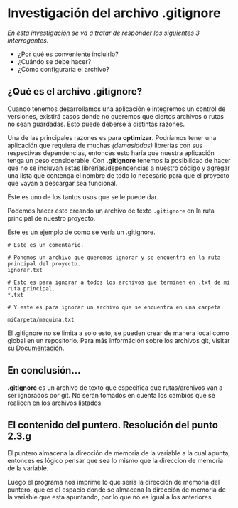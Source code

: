 # Investigación del archivo .gitignore
_En esta investigación se va a tratar de responder los siguientes 3 interrogantes._

- ¿Por qué es conveniente incluirlo?
- ¿Cuándo se debe hacer?
- ¿Cómo configuraría el archivo?

## ¿Qué es el archivo .gitignore?
Cuando tenemos desarrollamos una aplicación e integremos un control de versiones, existirá casos donde no queremos que ciertos archivos o rutas no sean guardadas. Esto puede deberse a distintas razones.

Una de las principales razones es para **optimizar**. Podríamos tener una aplicación que requiera de muchas _(demasiadas)_ librerías con sus respectivas dependencias, entonces esto haría que nuestra aplicación tenga un peso considerable. 
Con **.gitignore** tenemos la posibilidad de hacer que no se incluyan estas librerías/dependencias a nuestro código y agregar una lista que contenga el nombre de todo lo necesario para que el proyecto que vayan a descargar sea funcional.

Este es uno de los tantos usos que se le puede dar.

Podemos hacer esto creando un archivo de texto ```.gitignore``` en la ruta principal de nuestro proyecto.

Este es un ejemplo de como se vería un .gitignore.

```
# Este es un comentario.

# Ponemos un archivo que queremos ignorar y se encuentra en la ruta principal del proyecto.
ignorar.txt

# Esto es para ignorar a todos los archivos que terminen en .txt de mi ruta principal.
*.txt

# Y este es para ignorar un archivo que se encuentra en una carpeta.

miCarpeta/maquina.txt
```

El .gitignore no se limita a solo esto, se pueden crear de manera local como global en un repositorio.
Para más információn sobre los archivos git, visitar su [Documentación](https://git-scm.com/docs/gitignore).

## En conclusión...

**.gitignore** es un archivo de texto que especifica que rutas/archivos van a ser ignorados por git. No serán tomados en cuenta los cambios que se realicen en los archivos listados.

## El contenido del puntero. Resolución del punto 2.3.g
El puntero almacena la dirección de memoria de la variable a la cual apunta, entonces es lógico pensar que sea lo mismo que la direccion de memoria de la variable.

Luego el programa nos imprime lo que sería la dirección de memoria del puntero, que es el espacio donde se almacena la dirección de memoria de la variable que esta apuntando, por lo que no es igual a los anteriores.
